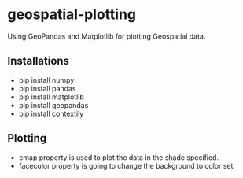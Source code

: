 # geospatial-plotting

Using GeoPandas and Matplotlib for plotting Geospatial data.

## Installations
* pip install numpy <br>
* pip install pandas <br>
* pip install matplotlib <br>
* pip install geopandas <br>
* pip install contextily <br>

## Plotting
* cmap property is used to plot the data in the shade specified.
* facecolor property is going to change the background to color set.
